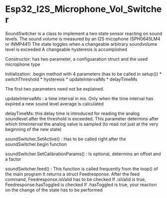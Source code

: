 # Esp32_I2S_Microphone_Vol_Switcher

SoundSwitcher is a class to implement a two state sensor reacting on sound levels.
The sound volume is measured by an I2S micophone (SPH0645LM4 or INMP441)
The state toggles when a changeable arbitrary soundvolume level is exceeded
A changeable hysteresis is accomplished

Constructor: has two parameter, a configuaration struct and the used microphone type

Initialization: .begin method with 4 parameters (has to be called in setup())
    * switchThreshold
    * hysteresis
    * updateIntervalMs
    * delayTimeMs

The first two parameters need not be explained.

updateIntervalMs : a time interval in ms. Only when the time interval has expired
                   a new sound level average is calculated

delayTimeMs:       this delay time is introduced for reading the analog soundlevel
                   after the threshold is exceeded. This parameter determins after
                   which timeinterval the analog value is sampled (to read not just
                   at the very beginning of the new state)

 soundSwitcher.SetActive() : Has to be called right after the soundSwitcher.begin function

 soundSwitcher.SetCalibrationParams() : Is optional, determins an offset and a factor

 soundSwitcher.feed() : This function is called frequently from the loop() of the main program
                        It returns a struct Feedresponse.
                        After the feed command, Feedresponse.isValid has to be checked
                        If .isValid is true, Feedresponse.hasToggled is checked
                        If .hasToggled is true, your reaction on the change of the
                        state has to be performed
